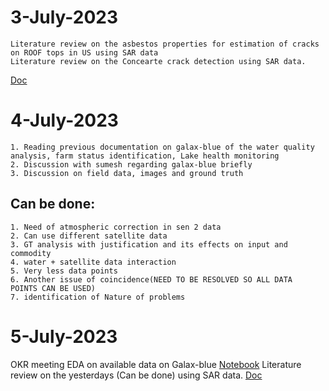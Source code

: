 # 3-July-2023
	Literature review on the asbestos properties for estimation of cracks on ROOF tops in US using SAR data
	Literature review on the Concearte crack detection using SAR data.
[Doc](PaperReviewForSAR_Rohit.docx)


# 4-July-2023
	1. Reading previous documentation on galax-blue of the water quality analysis, farm status identification, Lake health monitoring
	2. Discussion with sumesh regarding galax-blue briefly 
	3. Discussion on field data, images and ground truth
	
##  Can be done:
	1. Need of atmospheric correction in sen 2 data
	2. Can use different satellite data 
	3. GT analysis with justification and its effects on input and commodity 
	4. water + satellite data interaction
	5. Very less data points
	6. Another issue of coincidence(NEED TO BE RESOLVED SO ALL DATA  POINTS CAN BE USED)
	7. identification of Nature of problems
 
# 5-July-2023
  OKR meeting
  EDA on available data on Galax-blue 
[Notebook](trialANDerror.ipynb)
  Literature review on the yesterdays (Can be done) using SAR data.
[Doc](EDAonGaBlue.docx)   
